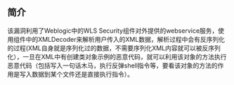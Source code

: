 ## 简介

该漏洞利用了Weblogic中的WLS Security组件对外提供的webservice服务，使用组件中的XMLDecoder来解析用户传入的XML数据，解析过程中会有反序列化的过程(XML自身就是序列化过的数据，不需要序列化XML内容就可以被反序列化），一旦在XML中有创建类对象示例的恶意代码，就可以利用该对象的方法执行恶意代码（包括写入一句话木马，执行反弹shell指令等，要看该对象的方法的作用是写入数据到某个文件还是直接执行指令）。
